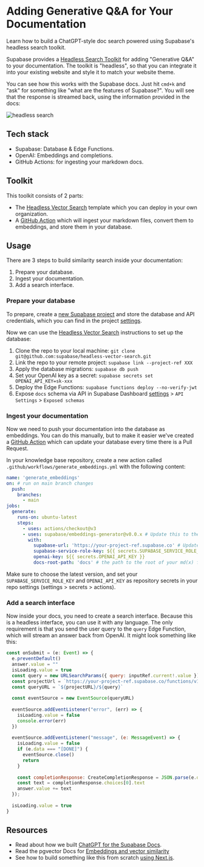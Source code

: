 # Adding Generative Q&A for Your Documentation

Learn how to build a ChatGPT-style doc search powered using Supabase's headless search toolkit.

Supabase provides a [Headless Search Toolkit](https://github.com/supabase/headless-vector-search) for adding "Generative Q&A" to your documentation. The toolkit is "headless", so that you can integrate it into your existing website and style it to match your website theme.

You can see how this works with the Supabase docs. Just hit `cmd+k` and "ask" for something like "what are the features of Supabase?". You will see that the response is streamed back, using the information provided in the docs:

![headless search](https://supabase.com/docs/img/ai/headless-search/headless.png)

## Tech stack

- Supabase: Database & Edge Functions.
- OpenAI: Embeddings and completions.
- GitHub Actions: for ingesting your markdown docs.

## Toolkit

This toolkit consists of 2 parts:

- The [Headless Vector Search](https://github.com/supabase/headless-vector-search) template which you can deploy in your own organization.
- A [GitHub Action](https://github.com/supabase/embeddings-generator) which will ingest your markdown files, convert them to embeddings, and store them in your database.

## Usage

There are 3 steps to build similarity search inside your documentation:

1. Prepare your database.
2. Ingest your documentation.
3. Add a search interface.

### Prepare your database

To prepare, create a [new Supabase project](https://database.new/) and store the database and API credentials, which you can find in the project [settings](https://supabase.com/dashboard/project/_/settings).

Now we can use the [Headless Vector Search](https://github.com/supabase/headless-vector-search#set-up) instructions to set up the database:

1. Clone the repo to your local machine: `git clone git@github.com:supabase/headless-vector-search.git`
2. Link the repo to your remote project: `supabase link --project-ref XXX`
3. Apply the database migrations: `supabase db push`
4. Set your OpenAI key as a secret: `supabase secrets set OPENAI_API_KEY=sk-xxx`
5. Deploy the Edge Functions: `supabase functions deploy --no-verify-jwt`
6. Expose `docs` schema via API in Supabase Dashboard [settings](https://supabase.com/dashboard/project/_/settings/api) > `API Settings` > `Exposed schemas`

### Ingest your documentation

Now we need to push your documentation into the database as embeddings. You can do this manually, but to make it easier we've created a [GitHub Action](https://github.com/marketplace/actions/supabase-embeddings-generator) which can update your database every time there is a Pull Request.

In your knowledge base repository, create a new action called `.github/workflows/generate_embeddings.yml` with the following content:

```yaml
name: 'generate_embeddings'
on: # run on main branch changes
  push:
    branches:
      - main
jobs:
  generate:
    runs-on: ubuntu-latest
    steps:
      - uses: actions/checkout@v3
      - uses: supabase/embeddings-generator@v0.0.x # Update this to the latest version.
        with:
          supabase-url: 'https://your-project-ref.supabase.co' # Update this to your project URL.
          supabase-service-role-key: ${{ secrets.SUPABASE_SERVICE_ROLE_KEY }}
          openai-key: ${{ secrets.OPENAI_API_KEY }}
          docs-root-path: 'docs' # the path to the root of your md(x) files
```

Make sure to choose the latest version, and set your `SUPABASE_SERVICE_ROLE_KEY` and `OPENAI_API_KEY` as repository secrets in your repo settings (settings > secrets > actions).

### Add a search interface

Now inside your docs, you need to create a search interface. Because this is a headless interface, you can use it with any language. The only requirement is that you send the user query to the `query` Edge Function, which will stream an answer back from OpenAI. It might look something like this:

```javascript
const onSubmit = (e: Event) => {
  e.preventDefault()
  answer.value = ""
  isLoading.value = true
  const query = new URLSearchParams({ query: inputRef.current!.value })
  const projectUrl = `https://your-project-ref.supabase.co/functions/v1`
  const queryURL = `${projectURL}/${query}`
  
  const eventSource = new EventSource(queryURL)
  
  eventSource.addEventListener("error", (err) => {
    isLoading.value = false
    console.error(err)
  })
  
  eventSource.addEventListener("message", (e: MessageEvent) => {
    isLoading.value = false
    if (e.data === "[DONE]") {
      eventSource.close()
      return
    }
    
    const completionResponse: CreateCompletionResponse = JSON.parse(e.data)
    const text = completionResponse.choices[0].text
    answer.value += text
  });
  
  isLoading.value = true
}
```

## Resources

- Read about how we built [ChatGPT for the Supabase Docs](https://supabase.com/blog/chatgpt-supabase-docs).
- Read the pgvector Docs for [Embeddings and vector similarity](https://supabase.com/docs/guides/database/extensions/pgvector)
- See how to build something like this from scratch [using Next.js](https://supabase.com/docs/guides/ai/examples/nextjs-vector-search).
